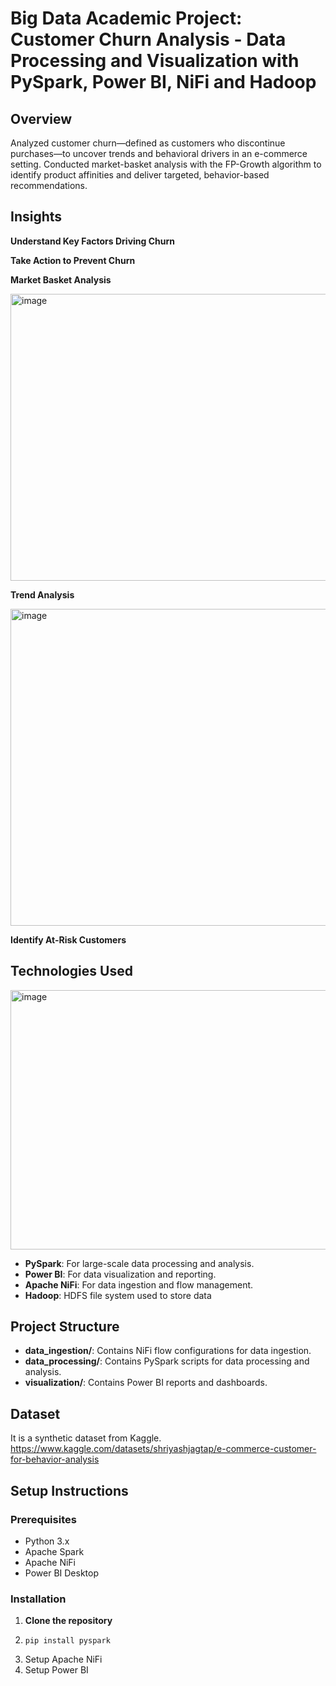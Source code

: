 # Big Data Academic Project: Customer Churn Analysis - Data Processing and Visualization with PySpark, Power BI,  NiFi and Hadoop

## Overview

Analyzed customer churn—defined as customers who discontinue purchases—to uncover trends and behavioral drivers in an e-commerce setting. Conducted market-basket analysis with the FP-Growth algorithm to identify product affinities and deliver targeted, behavior-based recommendations.

## Insights

   **Understand Key Factors Driving Churn**
   
   **Take Action to Prevent Churn**
   
   **Market Basket Analysis**
   
   <img width="796" height="459" alt="image" src="https://github.com/user-attachments/assets/3412f8fd-c259-4542-b40d-94658c694d96" />


   **Trend Analysis**

   <img width="905" height="507" alt="image" src="https://github.com/user-attachments/assets/d51a7df8-67bd-4df1-96a9-0b702b3e99d6" />

   **Identify At-Risk Customers**

## Technologies Used

<img width="677" height="415" alt="image" src="https://github.com/user-attachments/assets/903993ea-223e-4ec8-8f85-1d9dc8e7b283" />

- **PySpark**: For large-scale data processing and analysis.
- **Power BI**: For data visualization and reporting.
- **Apache NiFi**: For data ingestion and flow management.
- **Hadoop**: HDFS file system used to store data

## Project Structure
- **data_ingestion/**: Contains NiFi flow configurations for data ingestion.
- **data_processing/**: Contains PySpark scripts for data processing and analysis.
- **visualization/**: Contains Power BI reports and dashboards.

## Dataset

It is a synthetic dataset from Kaggle. 
https://www.kaggle.com/datasets/shriyashjagtap/e-commerce-customer-for-behavior-analysis

## Setup Instructions

### Prerequisites
- Python 3.x
- Apache Spark
- Apache NiFi
- Power BI Desktop

### Installation

1. **Clone the repository**
2. ```
   pip install pyspark
   ```
3. Setup Apache NiFi
4. Setup Power BI
